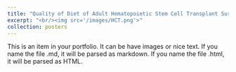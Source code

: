 ```yaml
---
title: "Quality of Diet of Adult Hematopoietic Stem Cell Transplant Survivors"
excerpt: "<br/><img src='/images/HCT.png'>"
collection: posters
---
```


This is an item in your portfolio. It can be have images or nice text. If you name the file .md, it will be parsed as markdown. If you name the file .html, it will be parsed as HTML. 
